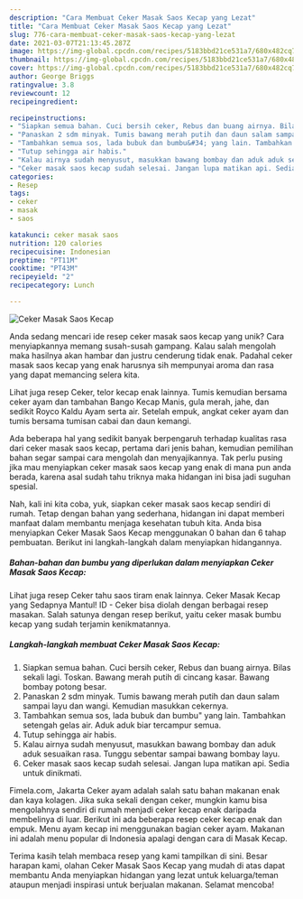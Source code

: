 ```yaml
---
description: "Cara Membuat Ceker Masak Saos Kecap yang Lezat"
title: "Cara Membuat Ceker Masak Saos Kecap yang Lezat"
slug: 776-cara-membuat-ceker-masak-saos-kecap-yang-lezat
date: 2021-03-07T21:13:45.287Z
image: https://img-global.cpcdn.com/recipes/5183bbd21ce531a7/680x482cq70/ceker-masak-saos-kecap-foto-resep-utama.jpg
thumbnail: https://img-global.cpcdn.com/recipes/5183bbd21ce531a7/680x482cq70/ceker-masak-saos-kecap-foto-resep-utama.jpg
cover: https://img-global.cpcdn.com/recipes/5183bbd21ce531a7/680x482cq70/ceker-masak-saos-kecap-foto-resep-utama.jpg
author: George Briggs
ratingvalue: 3.8
reviewcount: 12
recipeingredient:

recipeinstructions:
- "Siapkan semua bahan. Cuci bersih ceker, Rebus dan buang airnya. Bilas sekali lagi. Toskan. Bawang merah putih di cincang kasar. Bawang bombay potong besar."
- "Panaskan 2 sdm minyak. Tumis bawang merah putih dan daun salam sampai layu dan wangi. Kemudian masukkan cekernya."
- "Tambahkan semua sos, lada bubuk dan bumbu&#34; yang lain. Tambahkan setengah gelas air. Aduk aduk biar tercampur semua."
- "Tutup sehingga air habis."
- "Kalau airnya sudah menyusut, masukkan bawang bombay dan aduk aduk sesuaikan rasa. Tunggu sebentar sampai bawang bombay layu."
- "Ceker masak saos kecap sudah selesai. Jangan lupa matikan api. Sedia untuk dinikmati."
categories:
- Resep
tags:
- ceker
- masak
- saos

katakunci: ceker masak saos 
nutrition: 120 calories
recipecuisine: Indonesian
preptime: "PT11M"
cooktime: "PT43M"
recipeyield: "2"
recipecategory: Lunch

---
```



![Ceker Masak Saos Kecap](https://img-global.cpcdn.com/recipes/5183bbd21ce531a7/680x482cq70/ceker-masak-saos-kecap-foto-resep-utama.jpg)

Anda sedang mencari ide resep ceker masak saos kecap yang unik? Cara menyiapkannya memang susah-susah gampang. Kalau salah mengolah maka hasilnya akan hambar dan justru cenderung tidak enak. Padahal ceker masak saos kecap yang enak harusnya sih mempunyai aroma dan rasa yang dapat memancing selera kita.

Lihat juga resep Ceker, telor kecap enak lainnya. Tumis kemudian bersama ceker ayam dan tambahan Bango Kecap Manis, gula merah, jahe, dan sedikit Royco Kaldu Ayam serta air. Setelah empuk, angkat ceker ayam dan tumis bersama tumisan cabai dan daun kemangi.

Ada beberapa hal yang sedikit banyak berpengaruh terhadap kualitas rasa dari ceker masak saos kecap, pertama dari jenis bahan, kemudian pemilihan bahan segar sampai cara mengolah dan menyajikannya. Tak perlu pusing jika mau menyiapkan ceker masak saos kecap yang enak di mana pun anda berada, karena asal sudah tahu triknya maka hidangan ini bisa jadi suguhan spesial.


Nah, kali ini kita coba, yuk, siapkan ceker masak saos kecap sendiri di rumah. Tetap dengan bahan yang sederhana, hidangan ini dapat memberi manfaat dalam membantu menjaga kesehatan tubuh kita. Anda bisa menyiapkan Ceker Masak Saos Kecap menggunakan 0 bahan dan 6 tahap pembuatan. Berikut ini langkah-langkah dalam menyiapkan hidangannya.

<!--inarticleads1-->

##### Bahan-bahan dan bumbu yang diperlukan dalam menyiapkan Ceker Masak Saos Kecap:



Lihat juga resep Ceker tahu saos tiram enak lainnya. Ceker Masak Kecap yang Sedapnya Mantul! ID - Ceker bisa diolah dengan berbagai resep masakan. Salah satunya dengan resep berikut, yaitu ceker masak bumbu kecap yang sudah terjamin kenikmatannya. 

<!--inarticleads2-->

##### Langkah-langkah membuat Ceker Masak Saos Kecap:

1. Siapkan semua bahan. Cuci bersih ceker, Rebus dan buang airnya. Bilas sekali lagi. Toskan. Bawang merah putih di cincang kasar. Bawang bombay potong besar.
1. Panaskan 2 sdm minyak. Tumis bawang merah putih dan daun salam sampai layu dan wangi. Kemudian masukkan cekernya.
1. Tambahkan semua sos, lada bubuk dan bumbu&#34; yang lain. Tambahkan setengah gelas air. Aduk aduk biar tercampur semua.
1. Tutup sehingga air habis.
1. Kalau airnya sudah menyusut, masukkan bawang bombay dan aduk aduk sesuaikan rasa. Tunggu sebentar sampai bawang bombay layu.
1. Ceker masak saos kecap sudah selesai. Jangan lupa matikan api. Sedia untuk dinikmati.


Fimela.com, Jakarta Ceker ayam adalah salah satu bahan makanan enak dan kaya kolagen. Jika suka sekali dengan ceker, mungkin kamu bisa mengolahnya sendiri di rumah menjadi ceker kecap enak daripada membelinya di luar. Berikut ini ada beberapa resep ceker kecap enak dan empuk. Menu ayam kecap ini menggunakan bagian ceker ayam. Makanan ini adalah menu popular di Indonesia apalagi dengan cara di Masak Kecap. 

Terima kasih telah membaca resep yang kami tampilkan di sini. Besar harapan kami, olahan Ceker Masak Saos Kecap yang mudah di atas dapat membantu Anda menyiapkan hidangan yang lezat untuk keluarga/teman ataupun menjadi inspirasi untuk berjualan makanan. Selamat mencoba!
